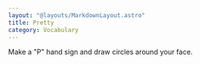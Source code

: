 ```yaml
---
layout: "@layouts/MarkdownLayout.astro"
title: Pretty
category: Vocabulary
---
```


Make a "P" hand sign and draw circles around your face.
